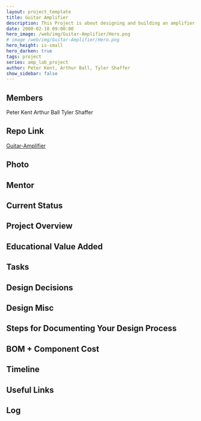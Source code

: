 ```yaml
---
layout: project_template
title: Guitar Amplifier
description: This Project is about designing and building an amplifier for an electric guitar or bass guitar from scratch. 
date: 2000-02-18 09:00:00
hero_image: /web/img/Guitar-Amplifier/Hero.png
# image /web/img/Guitar-Amplifier/Hero.png
hero_height: is-small
hero_darken: true
tags: project
series: amp_lab_project
author: Peter Kent, Arthur Ball, Tyler Shaffer
show_sidebar: false
---
```




## Members
Peter Kent
Arthur Ball
Tyler Shaffer

## Repo Link
<a class="button is-link" href="https://github.com/Amp-Lab-at-VT/Guitar-Amplifier" >Guitar-Amplifier</a>

## Photo

## Mentor

## Current Status

## Project Overview


## Educational Value Added


## Tasks

## Design Decisions

## Design Misc

## Steps for Documenting Your Design Process

## BOM + Component Cost

## Timeline

## Useful Links

## Log
            